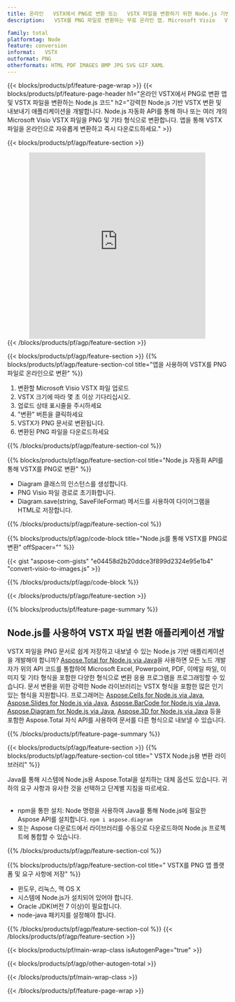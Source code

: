 ```yaml
---
title: 온라인   VSTX에서 PNG로 변환 또는   VSTX 파일을 변환하기 위한 Node.js 기반 애플리케이션 구축
description:   VSTX를 PNG 파일로 변환하는 무료 온라인 앱. Microsoft Visio   VSTX 문서용 Node.js 변환 라이브러리 코드. 

family: total
platformtag: Node
feature: conversion
informat:   VSTX
outformat: PNG
otherformats: HTML PDF IMAGES BMP JPG SVG GIF XAML
---
```

{{< blocks/products/pf/feature-page-wrap >}}
{{< blocks/products/pf/feature-page-header h1="온라인   VSTX에서 PNG로 변환 앱 및   VSTX 파일을 변환하는 Node.js 코드" h2="강력한 Node.js 기반   VSTX 변환 및 내보내기 애플리케이션을 개발합니다. Node.js 자동화 API를 통해 하나 또는 여러 개의 Microsoft Visio   VSTX 파일을 PNG 및 기타 형식으로 변환합니다. 앱을 통해   VSTX 파일을 온라인으로 자유롭게 변환하고 즉시 다운로드하세요." >}}


{{< blocks/products/pf/agp/feature-section >}}

<div class="container-fluid agp-content bg-white aboutfile box-1 vh100 section nopbtm">
<div class=container>
<div class=row>
<div class="demobox tc col-md-12 padding-0" align="center">

<iframe title="무료 온라인   VSTX에서 PNG로 변환 앱" style="border: none; height: 426px;" scrolling="no" src="https://total-conversion-app-65z5r2lp.k8s.dynabic.com/?to=png&from=  vstx" id="child-iframe" width="80%"></iframe>

</div></div>
</div></div>
{{< /blocks/products/pf/agp/feature-section >}}


{{< blocks/products/pf/agp/feature-section >}}
{{% blocks/products/pf/agp/feature-section-col title="앱을 사용하여   VSTX를 PNG 파일로 온라인으로 변환" %}}

1. 변환할 Microsoft Visio   VSTX 파일 업로드
1.   VSTX 크기에 따라 몇 초 이상 기다리십시오.
1. 업로드 상태 표시줄을 주시하세요
1. "변환" 버튼을 클릭하세요
1.   VSTX가 PNG 문서로 변환됩니다.
1. 변환된 PNG 파일을 다운로드하세요

{{% /blocks/products/pf/agp/feature-section-col %}}

{{% blocks/products/pf/agp/feature-section-col title="Node.js 자동화 API를 통해   VSTX를 PNG로 변환" %}}

- Diagram 클래스의 인스턴스를 생성합니다.
- PNG Visio 파일 경로로 초기화합니다.
- Diagram.save(string, SaveFileFormat) 메서드를 사용하여 다이어그램을 HTML로 저장합니다.

{{% /blocks/products/pf/agp/feature-section-col %}}

{{% blocks/products/pf/agp/code-block title="Node.js를 통해   VSTX를 PNG로 변환" offSpacer="" %}}

{{< gist "aspose-com-gists" "e04458d2b20ddce3f899d2324e95e1b4" "convert-visio-to-images.js" >}}

{{% /blocks/products/pf/agp/code-block %}}

{{< /blocks/products/pf/agp/feature-section >}}

{{% blocks/products/pf/feature-page-summary %}}

<h2>Node.js를 사용하여   VSTX 파일 변환 애플리케이션 개발</h2>

  VSTX 파일을 PNG 문서로 쉽게 저장하고 내보낼 수 있는 Node.js 기반 애플리케이션을 개발해야 합니까? [Aspose.Total for Node.js via Java](https://products.aspose.com/total/ko/nodejs-java/)을 사용하면 모든 노드 개발자가 위의 API 코드를 통합하여 Microsoft Excel, Powerpoint, PDF, 이메일 파일, 이미지 및 기타 형식을 포함한 다양한 형식으로 변환 응용 프로그램을 프로그래밍할 수 있습니다. 문서 변환을 위한 강력한 Node 라이브러리는   VSTX 형식을 포함한 많은 인기 있는 형식을 지원합니다. 프로그래머는 [Aspose.Cells for Node.js via Java](https://products.aspose.com/cells/ko/nodejs-java/), [Aspose.Slides for Node.js via Java](https://products.aspose.com/slides/ko/nodejs-java/), [Aspose.BarCode for Node.js via Java](https://products.aspose.com/barcode/ko/nodejs-java/), [Aspose.Diagram for Node.js via Java](https://products.aspose.com/diagram/ko/nodejs-java/), [Aspose.3D for Node.js via Java](https://products.aspose.com/3d/ko/nodejs-java/) 등을 포함한 Aspose.Total 자식 API를 사용하여 문서를 다른 형식으로 내보낼 수 있습니다. 
 
 

{{% /blocks/products/pf/feature-page-summary %}}

{{< blocks/products/pf/agp/feature-section >}}
{{% blocks/products/pf/agp/feature-section-col title="  VSTX Node.js용 변환 라이브러리" %}}

Java를 통해 시스템에 Node.js용 Aspose.Total을 설치하는 대체 옵션도 있습니다. 귀하의 요구 사항과 유사한 것을 선택하고 단계별 지침을 따르세요.<br /><br />

- npm을 통한 설치: Node 명령을 사용하여 Java를 통해 Node.js에 필요한 Aspose API를 설치합니다. ```npm i aspose.diagram```
- 또는 Aspose 다운로드에서 라이브러리를 수동으로 다운로드하여 Node.js 프로젝트에 통합할 수 있습니다.

{{% /blocks/products/pf/agp/feature-section-col %}}

{{% blocks/products/pf/agp/feature-section-col title="  VSTX를 PNG 앱 플랫폼 및 요구 사항에 저장" %}}

- 윈도우, 리눅스, 맥 OS X
- 시스템에 Node.js가 설치되어 있어야 합니다.
- Oracle JDK(버전 7 이상)이 필요합니다.
- node-java 패키지를 설정해야 합니다.

{{% /blocks/products/pf/agp/feature-section-col %}}
{{< /blocks/products/pf/agp/feature-section >}}

{{< blocks/products/pf/main-wrap-class isAutogenPage="true" >}}

{{< blocks/products/pf/agp/other-autogen-total >}}

{{< /blocks/products/pf/main-wrap-class >}}

{{< /blocks/products/pf/feature-page-wrap >}}